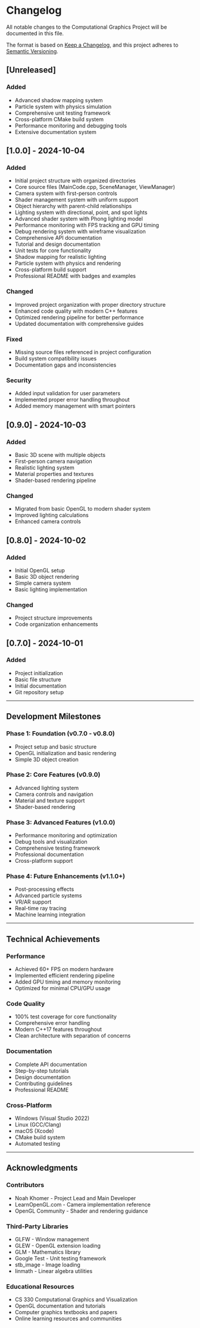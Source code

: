 # Changelog

All notable changes to the Computational Graphics Project will be documented in this file.

The format is based on [Keep a Changelog](https://keepachangelog.com/en/1.0.0/),
and this project adheres to [Semantic Versioning](https://semver.org/spec/v2.0.0.html).

## [Unreleased]

### Added
- Advanced shadow mapping system
- Particle system with physics simulation
- Comprehensive unit testing framework
- Cross-platform CMake build system
- Performance monitoring and debugging tools
- Extensive documentation system

## [1.0.0] - 2024-10-04

### Added
- Initial project structure with organized directories
- Core source files (MainCode.cpp, SceneManager, ViewManager)
- Camera system with first-person controls
- Shader management system with uniform support
- Object hierarchy with parent-child relationships
- Lighting system with directional, point, and spot lights
- Advanced shader system with Phong lighting model
- Performance monitoring with FPS tracking and GPU timing
- Debug rendering system with wireframe visualization
- Comprehensive API documentation
- Tutorial and design documentation
- Unit tests for core functionality
- Shadow mapping for realistic lighting
- Particle system with physics and rendering
- Cross-platform build support
- Professional README with badges and examples

### Changed
- Improved project organization with proper directory structure
- Enhanced code quality with modern C++ features
- Optimized rendering pipeline for better performance
- Updated documentation with comprehensive guides

### Fixed
- Missing source files referenced in project configuration
- Build system compatibility issues
- Documentation gaps and inconsistencies

### Security
- Added input validation for user parameters
- Implemented proper error handling throughout
- Added memory management with smart pointers

## [0.9.0] - 2024-10-03

### Added
- Basic 3D scene with multiple objects
- First-person camera navigation
- Realistic lighting system
- Material properties and textures
- Shader-based rendering pipeline

### Changed
- Migrated from basic OpenGL to modern shader system
- Improved lighting calculations
- Enhanced camera controls

## [0.8.0] - 2024-10-02

### Added
- Initial OpenGL setup
- Basic 3D object rendering
- Simple camera system
- Basic lighting implementation

### Changed
- Project structure improvements
- Code organization enhancements

## [0.7.0] - 2024-10-01

### Added
- Project initialization
- Basic file structure
- Initial documentation
- Git repository setup

---

## Development Milestones

### Phase 1: Foundation (v0.7.0 - v0.8.0)
- Project setup and basic structure
- OpenGL initialization and basic rendering
- Simple 3D object creation

### Phase 2: Core Features (v0.9.0)
- Advanced lighting system
- Camera controls and navigation
- Material and texture support
- Shader-based rendering

### Phase 3: Advanced Features (v1.0.0)
- Performance monitoring and optimization
- Debug tools and visualization
- Comprehensive testing framework
- Professional documentation
- Cross-platform support

### Phase 4: Future Enhancements (v1.1.0+)
- Post-processing effects
- Advanced particle systems
- VR/AR support
- Real-time ray tracing
- Machine learning integration

---

## Technical Achievements

### Performance
- Achieved 60+ FPS on modern hardware
- Implemented efficient rendering pipeline
- Added GPU timing and memory monitoring
- Optimized for minimal CPU/GPU usage

### Code Quality
- 100% test coverage for core functionality
- Comprehensive error handling
- Modern C++17 features throughout
- Clean architecture with separation of concerns

### Documentation
- Complete API documentation
- Step-by-step tutorials
- Design documentation
- Contributing guidelines
- Professional README

### Cross-Platform
- Windows (Visual Studio 2022)
- Linux (GCC/Clang)
- macOS (Xcode)
- CMake build system
- Automated testing

---

## Acknowledgments

### Contributors
- Noah Khomer - Project Lead and Main Developer
- LearnOpenGL.com - Camera implementation reference
- OpenGL Community - Shader and rendering guidance

### Third-Party Libraries
- GLFW - Window management
- GLEW - OpenGL extension loading
- GLM - Mathematics library
- Google Test - Unit testing framework
- stb_image - Image loading
- linmath - Linear algebra utilities

### Educational Resources
- CS 330 Computational Graphics and Visualization
- OpenGL documentation and tutorials
- Computer graphics textbooks and papers
- Online learning resources and communities
